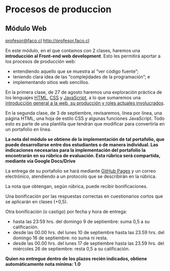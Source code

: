 # Procesos de produccion

## Módulo Web

profesor@faco.cl
http://profesor.faco.cl

En este módulo, en el que contamos con 2 clases, haremos una **introducción al Front-end web development**. Esto les permitirá aportar a los procesos de producción web:

- entendiendo aquello que se muestra al “ver código fuente”;
- teniendo clara idea de las “complejidades de la programación”; e 
- implementando sitios web sencillos.

En la primera clase, de 27 de agosto haremos una exploración práctica de los lenguajes [HTML](https://github.com/profesorfaco/modulo-web/wiki/HTML), [CSS](https://github.com/profesorfaco/modulo-web/wiki/CSS) y [JavaScript](https://github.com/profesorfaco/modulo-web/wiki/JavaScript), a lo que sumaremos una [introducción general a la web, su producción y roles actuales involucrados](https://github.com/profesorfaco/modulo-web/wiki/ABC).

En la segunda clase, de 3 de septiembre, revisaremos, línea por línea, una página HTML, una hoja de estilo CSS y algunas funciones JavaScript. Todo esto es parte de una plantilla que tendrán que modificar para convertirla en un portafolio en línea.

**La nota del módulo se obtiene de la implementación de tal portafolio, que puede desarrollarse entre dos estudiantes o de manera individual. Las indicaciones necesarias para la implementación del portafolio la encontrarán en su rúbrica de evaluación. Esta rúbrica será compartida, mediante vía Google Docs/Drive**

La entrega de su portafolio se hará mediante [GitHub Pages](https://pages.github.com/) y un correo electrónico, atendiendo a un protocolo que se describirán en la rúbrica. 

La nota que obtengan, según rúbrica, puede recibir bonificaciones.

Una bonificación por las respuestas correctas en cuestionarios cortos que se aplicarán en clases (+0,5).

Otra bonificación (o castigo) por fecha y hora de entrega:

- hasta las 23:59 hrs. del domingo 9 de septiembre: suma 0,5 a su calificación.
- desde las 00.00 hrs. del lunes 10 de septiembre hasta las 23.59 hrs. del domingo 16 de septiembre: no suma ni resta.
- desde las 00.00 hrs. del lunes 17 de septiembre hasta las 23.59 hrs. del miércoles 26 de septiembre: resta 0,5 a su calificación.

**Quien no entregue dentro de los plazos recién indicados, obtiene automáticamente nota mínima: 1.0**

